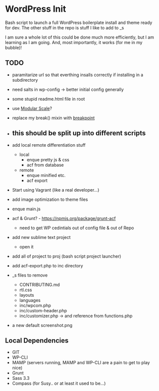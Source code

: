WordPress Init
==============

Bash script to launch a full WordPress boilerplate install and theme ready for dev.
The other stuff in the repo is stuff I like to add to _s

I am sure a whole lot of this could be done much more efficiently, but I am learning as I am going. And, most importantly, it works (for me in my bubble)!


TODO
----

- paramitarize url so that everthing insalls correctly if installing in a subdirectory
- need salts in wp-config -> better initial config generally
- some stupid readme.html file in root
- use <a href="https://github.com/Team-Sass/modular-scale">Modular Scale</a>?
- replace my break() mixin with <a href="http://breakpoint-sass.com/">breakpoint</a>
- this should be split up into different scripts
	-
- add local remote differentiation stuff
	- local
		- enque pretty js & css
		- acf from database
	- remote
		- enque minified etc.
		- acf export
- Start using Vagrant (like a real developer...)
- add image optimization to theme files
- enque main.js
- acf & Grunt? - https://npmjs.org/package/grunt-acf
	- need to get WP cedintials out of config file & out of Repo

- add new sublime text project
	- open it
- add all of project to proj (bash script project launcher)
- add acf-export.php to inc directory

- _s files to remove
	- CONTRIBUTING.md
	- rtl.css
	- layouts
	- languages
	- inc/wpcom.php
	- inc/custom-header.php
	- inc/customizer.php -> and reference from functions.php

- a new default screenshot.png



Local Dependencies
------------------

- GIT
- WP-CLI
- MAMP (servers running, MAMP and WP-CLI are a pain to get to play nice)
- Grunt
- Sass 3.3
- Compass (for Susy.. or at least it used to be...)